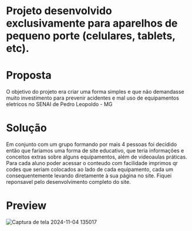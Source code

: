 # Projeto desenvolvido exclusivamente para aparelhos de pequeno porte (celulares, tablets, etc).

# Proposta

O objetivo do projeto era criar uma forma simples e que não demandasse muito investimento para prevenir acidentes e mal uso de equipamentos eletricos no SENAI de Pedro Leopoldo - MG

# Solução 

Em conjunto com um grupo formando por mais 4 pessoas foi decidido então que fariamos uma forma de site educativo, que teria informações e conceitos extras sobre alguns equipamentos, além de videoaulas práticas.
Para cada aluno poder acessar o conteudo com facilidade imprimos qr codes que seriam colocados ao lado de cada equipamento, cada um consequentemente levando diretamente à sua página no site.
Fiquei reponsavel pelo desenvolvimento completo do site.

# Preview 

![Captura de tela 2024-11-04 135017](https://github.com/user-attachments/assets/9daaadfe-84de-40df-8619-56b5b77b2dbc)
